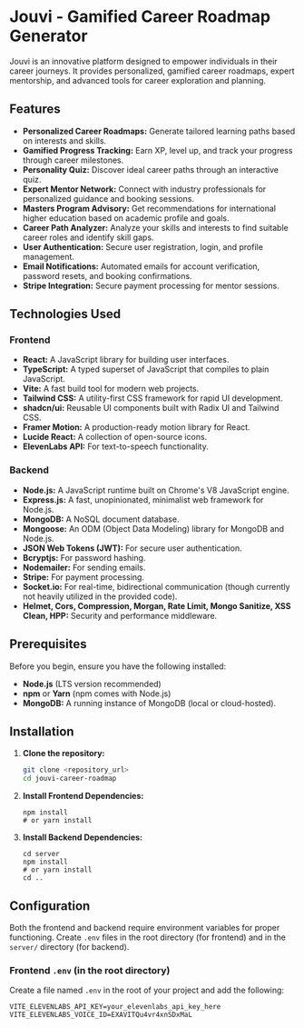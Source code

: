 # Jouvi - Gamified Career Roadmap Generator

Jouvi is an innovative platform designed to empower individuals in their career journeys. It provides personalized, gamified career roadmaps, expert mentorship, and advanced tools for career exploration and planning.

## Features

*   **Personalized Career Roadmaps:** Generate tailored learning paths based on interests and skills.
*   **Gamified Progress Tracking:** Earn XP, level up, and track your progress through career milestones.
*   **Personality Quiz:** Discover ideal career paths through an interactive quiz.
*   **Expert Mentor Network:** Connect with industry professionals for personalized guidance and booking sessions.
*   **Masters Program Advisory:** Get recommendations for international higher education based on academic profile and goals.
*   **Career Path Analyzer:** Analyze your skills and interests to find suitable career roles and identify skill gaps.
*   **User Authentication:** Secure user registration, login, and profile management.
*   **Email Notifications:** Automated emails for account verification, password resets, and booking confirmations.
*   **Stripe Integration:** Secure payment processing for mentor sessions.

## Technologies Used

### Frontend

*   **React:** A JavaScript library for building user interfaces.
*   **TypeScript:** A typed superset of JavaScript that compiles to plain JavaScript.
*   **Vite:** A fast build tool for modern web projects.
*   **Tailwind CSS:** A utility-first CSS framework for rapid UI development.
*   **shadcn/ui:** Reusable UI components built with Radix UI and Tailwind CSS.
*   **Framer Motion:** A production-ready motion library for React.
*   **Lucide React:** A collection of open-source icons.
*   **ElevenLabs API:** For text-to-speech functionality.

### Backend

*   **Node.js:** A JavaScript runtime built on Chrome's V8 JavaScript engine.
*   **Express.js:** A fast, unopinionated, minimalist web framework for Node.js.
*   **MongoDB:** A NoSQL document database.
*   **Mongoose:** An ODM (Object Data Modeling) library for MongoDB and Node.js.
*   **JSON Web Tokens (JWT):** For secure user authentication.
*   **Bcryptjs:** For password hashing.
*   **Nodemailer:** For sending emails.
*   **Stripe:** For payment processing.
*   **Socket.io:** For real-time, bidirectional communication (though currently not heavily utilized in the provided code).
*   **Helmet, Cors, Compression, Morgan, Rate Limit, Mongo Sanitize, XSS Clean, HPP:** Security and performance middleware.

## Prerequisites

Before you begin, ensure you have the following installed:

*   **Node.js** (LTS version recommended)
*   **npm** or **Yarn** (npm comes with Node.js)
*   **MongoDB:** A running instance of MongoDB (local or cloud-hosted).

## Installation

1.  **Clone the repository:**
    ```bash
    git clone <repository_url>
    cd jouvi-career-roadmap
    ```

2.  **Install Frontend Dependencies:**
    ```bashbash
    npm install
    # or yarn install
    ```

3.  **Install Backend Dependencies:**
    ```bashbash
    cd server
    npm install
    # or yarn install
    cd ..
    ```

## Configuration

Both the frontend and backend require environment variables for proper functioning. Create `.env` files in the root directory (for frontend) and in the `server/` directory (for backend).

### Frontend `.env` (in the root directory)

Create a file named `.env` in the root of your project and add the following:

```env
VITE_ELEVENLABS_API_KEY=your_elevenlabs_api_key_here
VITE_ELEVENLABS_VOICE_ID=EXAVITQu4vr4xnSDxMaL
